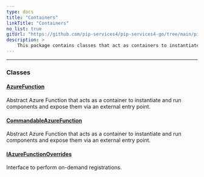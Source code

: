 ```yaml
---
type: docs
title: "Containers"
linkTitle: "Containers"
no_list: true
gitUrl: "https://github.com/pip-services4/pip-services4-go/tree/main/pip-services4-azure-go"
description: >
    This package contains classes that act as containers to instantiate and run components.
---
```

---

<div class="module-body"> 


### Classes

#### [AzureFunction](azure_function)
Abstract Azure Function that acts as a container to instantiate and run components and expose them via an external entry point.

#### [CommandableAzureFunction](commandable_azure_function)
Abstract Azure Function that acts as a container to instantiate and run components and expose them via an external entry point.

#### [IAzureFunctionOverrides](iazure_function_overrides)
Interface to perform on-demand registrations.

</div>

